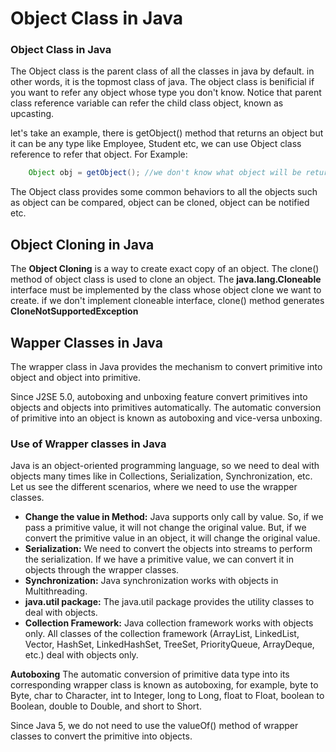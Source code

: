 # Object Class in Java

### **Object Class in Java**

The Object class is the parent class of all the classes in java by default. in other words, it is the topmost class of java.
The object class is benificial if you want to refer any object whose type you don't know. Notice that parent class reference variable can refer the child class object, known as upcasting.

let's take an example, there is getObject() method that returns an object but it can be any type like Employee, Student etc, we can use Object class reference to refer that object. For Example:

```java
    Object obj = getObject(); //we don't know what object will be returned from this method.

```

The Object class provides some common behaviors to all the objects such as object can be compared, object can be cloned, object can be notified etc.

## Object Cloning in Java

The **Object Cloning** is a way to create exact copy of an object. The clone() method of object class is used to clone an object.
The **java.lang.Cloneable** interface must be implemented by the class whose object clone we want to create. if we don't implement cloneable interface, clone() method generates **CloneNotSupportedException**

## Wapper Classes in Java

The wrapper class in Java provides the mechanism to convert primitive into object and object into primitive.

Since J2SE 5.0, autoboxing and unboxing feature convert primitives into objects and objects into primitives automatically. The automatic conversion of primitive into an object is known as autoboxing and vice-versa unboxing.

### Use of Wrapper classes in Java

Java is an object-oriented programming language, so we need to deal with objects many times like in Collections, Serialization, Synchronization, etc. Let us see the different scenarios, where we need to use the wrapper classes.

- **Change the value in Method:** Java supports only call by value. So, if we pass a primitive value, it will not change the original value. But, if we convert the primitive value in an object, it will change the original value.
- **Serialization:** We need to convert the objects into streams to perform the serialization. If we have a primitive value, we can convert it in objects through the wrapper classes.
- **Synchronization:** Java synchronization works with objects in Multithreading.
- **java.util package:** The java.util package provides the utility classes to deal with objects.
- **Collection Framework:** Java collection framework works with objects only. All classes of the collection framework (ArrayList, LinkedList, Vector, HashSet, LinkedHashSet, TreeSet, PriorityQueue, ArrayDeque, etc.) deal with objects only.

**Autoboxing**
The automatic conversion of primitive data type into its corresponding wrapper class is known as autoboxing, for example, byte to Byte, char to Character, int to Integer, long to Long, float to Float, boolean to Boolean, double to Double, and short to Short.

Since Java 5, we do not need to use the valueOf() method of wrapper classes to convert the primitive into objects.
